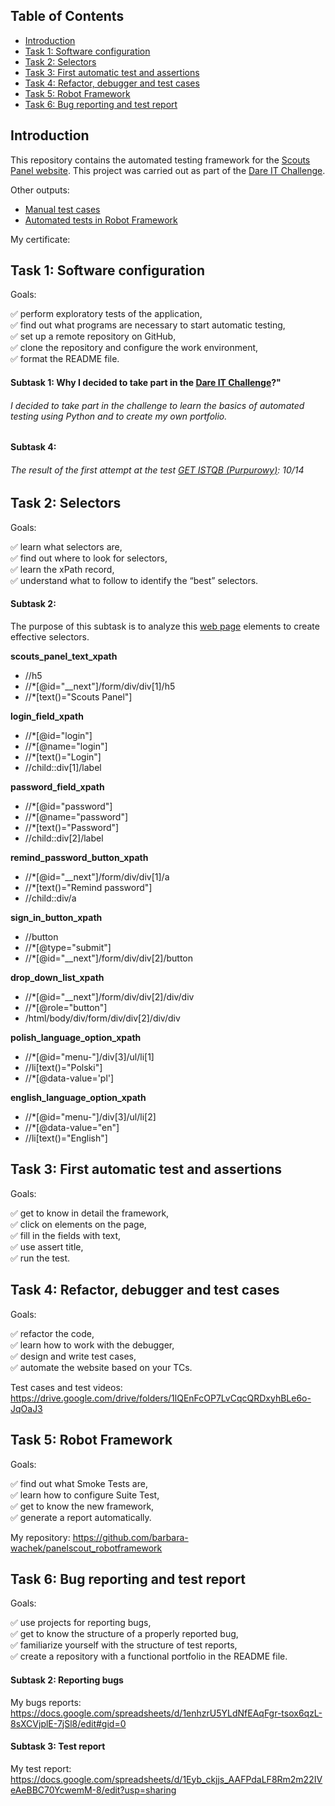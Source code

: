 ## Table of Contents 
* [Introduction](#introduction)
* [Task 1: Software configuration](#task-1-software-configuration)
* [Task 2: Selectors](#task-2-selectors)
* [Task 3: First automatic test and assertions](#task-3-first-automatic-test-and-assertions)
* [Task 4: Refactor, debugger and test cases](#task-4-refactor-debugger-and-test-cases)
* [Task 5: Robot Framework](#task-5-robot-framework)
* [Task 6: Bug reporting and test report](#task-6-bug-reporting-and-test-report)

## Introduction
This repository contains the automated testing framework for the [Scouts Panel website](https://scouts-test.futbolkolektyw.pl/login). This project was carried out as part of the [Dare IT Challenge](https://www.dareit.io/challenges/wstep-do-testow-automatycznych).

Other outputs:
* [Manual test cases](https://docs.google.com/spreadsheets/d/1RCin82tfSesU4tCNpFl7ppMIG3XLe50hg9Kswb1hSpE/edit#gid=0) 
* [Automated tests in Robot Framework](https://github.com/barbara-wachek/panelscout_robotframework) 

My certificate:

## Task 1: Software configuration

Goals:   

✅ perform exploratory tests of the application,  
✅ find out what programs are necessary to start automatic testing,  
✅ set up a remote repository on GitHub,  
✅ clone the repository and configure the work environment,  
✅ format the README file.  

#### Subtask 1: Why I decided to take part in the [Dare IT Challenge](https://www.dareit.io/challenges/wstep-do-testow-automatycznych)?"
###### I decided to take part in the challenge to learn the basics of automated testing using Python and to create my own portfolio.
#### Subtask 4: 
###### The result of the first attempt at the test [GET ISTQB (Purpurowy)](https://getistqb.com/#quizzes): 10/14

## Task 2: Selectors

Goals: 

✅ learn what selectors are,  
✅ find out where to look for selectors,  
✅ learn the xPath record,  
✅ understand what to follow to identify the “best” selectors.

#### Subtask 2:
The purpose of this subtask is to analyze this [web page](https://scouts-test.futbolkolektyw.pl/en/login?redirected=true) elements to create effective selectors.

**scouts_panel_text_xpath**
+ //h5
+ //*[@id="__next"]/form/div/div[1]/h5
+ //*[text()="Scouts Panel"]

**login_field_xpath**
+ //*[@id="login"]
+ //*[@name="login"]
+ //*[text()="Login"]
+ //child::div[1]/label

**password_field_xpath**
+ //*[@id="password"]
+ //*[@name="password"]
+ //*[text()="Password"]
+ //child::div[2]/label

**remind_password_button_xpath**
+ //*[@id="__next"]/form/div/div[1]/a
+ //*[text()="Remind password"]
+ //child::div/a

**sign_in_button_xpath**
+ //button
+ //*[@type="submit"]
+ //*[@id="__next"]/form/div/div[2]/button

**drop_down_list_xpath**
+ //*[@id="__next"]/form/div/div[2]/div/div
+ //*[@role="button"]
+ /html/body/div/form/div/div[2]/div/div

**polish_language_option_xpath**
+ //*[@id="menu-"]/div[3]/ul/li[1]
+ //li[text()="Polski"]
+ //*[@data-value='pl']

**english_language_option_xpath**
+ //*[@id="menu-"]/div[3]/ul/li[2]
+ //*[@data-value="en"]
+ //li[text()="English"]

## Task 3: First automatic test and assertions

Goals:  

✅ get to know in detail the framework,  
✅ click on elements on the page,  
✅ fill in the fields with text,  
✅ use assert title,  
✅ run the test.  

## Task 4: Refactor, debugger and test cases

Goals: 

✅ refactor the code,  
✅ learn how to work with the debugger,  
✅ design and write test cases,  
✅ automate the website based on your TCs.  

Test cases and test videos:   
https://drive.google.com/drive/folders/1lQEnFcOP7LvCqcQRDxyhBLe6o-JqOaJ3


## Task 5: Robot Framework

Goals:  

✅ find out what Smoke Tests are,  
✅ learn how to configure Suite Test,  
✅ get to know the new framework,  
✅ generate a report automatically.  

My repository: https://github.com/barbara-wachek/panelscout_robotframework

## Task 6: Bug reporting and test report

Goals:  

✅ use projects for reporting bugs,  
✅ get to know the structure of a properly reported bug,  
✅ familiarize yourself with the structure of test reports,  
✅ create a repository with a functional portfolio in the README file.  

#### Subtask 2: Reporting bugs
My bugs reports: https://docs.google.com/spreadsheets/d/1enhzrU5YLdNfEAqFgr-tsox6qzL-8sXCVjplE-7jSl8/edit#gid=0

#### Subtask 3: Test report
My test report: https://docs.google.com/spreadsheets/d/1Eyb_ckjjs_AAFPdaLF8Rm2m22IVeAeBBC70YcwemM-8/edit?usp=sharing